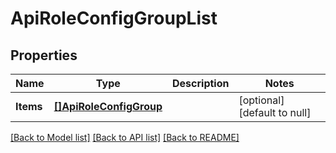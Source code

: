 # ApiRoleConfigGroupList

## Properties
Name | Type | Description | Notes
------------ | ------------- | ------------- | -------------
**Items** | [**[]ApiRoleConfigGroup**](ApiRoleConfigGroup.md) |  | [optional] [default to null]

[[Back to Model list]](../README.md#documentation-for-models) [[Back to API list]](../README.md#documentation-for-api-endpoints) [[Back to README]](../README.md)

